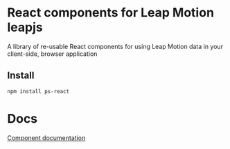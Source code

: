 # React components for Leap Motion leapjs   

A library of re-usable React components for using Leap Motion data in your client-side, browser application 

## Install

```
npm install ps-react
```

# Docs

[Component documentation](http://frantic0.github.io/react-leap-three)


